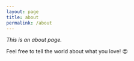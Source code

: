 ```yaml
---
layout: page
title: about
permalink: /about
---
```


*This is an about page.*

Feel free to tell the world about what you love! 😍
